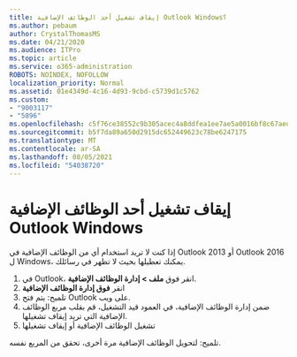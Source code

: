 ```yaml
---
title: إيقاف تشغيل أحد الوظائف الإضافية Outlook Windows؟
ms.author: pebaum
author: CrystalThomasMS
ms.date: 04/21/2020
ms.audience: ITPro
ms.topic: article
ms.service: o365-administration
ROBOTS: NOINDEX, NOFOLLOW
localization_priority: Normal
ms.assetid: 01e4349d-4c16-4d93-9cbd-c5739d1c5762
ms.custom:
- "9003117"
- "5896"
ms.openlocfilehash: c5f76ce38552c9b305acec4a8ddfea1ee7ae5a0016bf8c67aed1d7e7c2c3449b
ms.sourcegitcommit: b5f7da89a650d2915dc652449623c78be6247175
ms.translationtype: MT
ms.contentlocale: ar-SA
ms.lasthandoff: 08/05/2021
ms.locfileid: "54038720"
---
```

# <a name="turn-an-add-in-off-for-outlook-for-windows"></a>إيقاف تشغيل أحد الوظائف الإضافية Outlook Windows

إذا كنت لا تريد استخدام أي من الوظائف الإضافية في Outlook 2013 أو Outlook 2016 ل Windows، يمكنك تعطيلها بحيث لا تظهر في رسائلك.  

1. في Outlook، انقر فوق **ملف > إدارة الوظائف الإضافية**.
2. انقر  **فوق إدارة الوظائف الإضافية**
3. تلميح: يتم فتح Outlook على ويب.
4. ضمن إدارة الوظائف الإضافية، في العمود قيد  التشغيل، قم بقلب مربع الوظائف الإضافية التي تريد إيقاف تشغيلها.
5. تشغيل الوظائف الإضافية أو إيقاف تشغيلها

تلميح: لتحويل الوظائف الإضافية مرة أخرى، تحقق من المربع نفسه.
